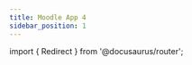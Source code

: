 ```yaml
---
title: Moodle App 4
sidebar_position: 1
---
```


<!-- markdownlint-disable no-inline-html -->

import { Redirect } from '@docusaurus/router';

<Redirect to="v4/v4.0.0" />
